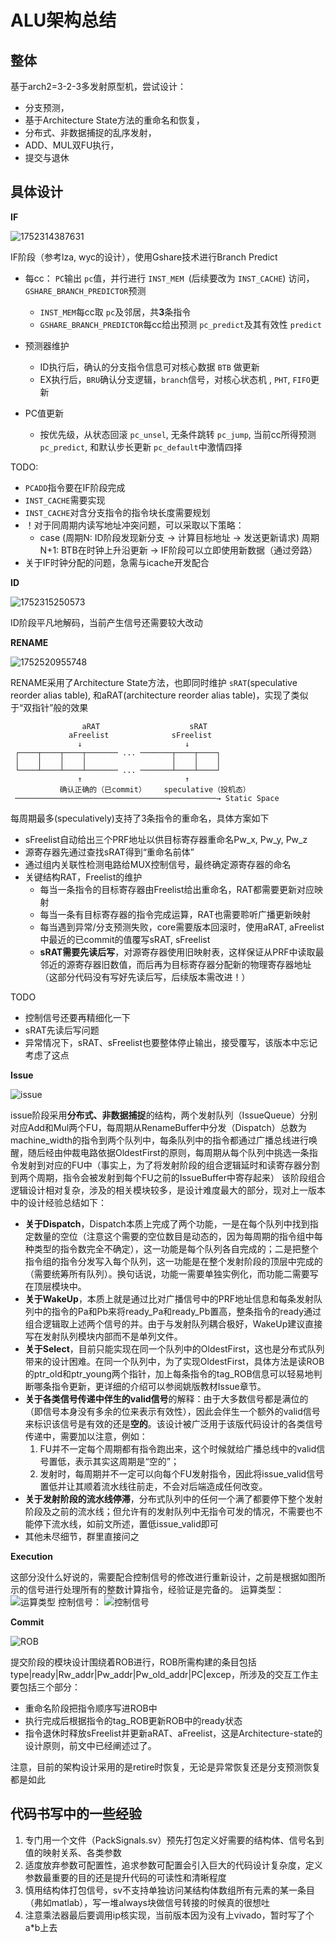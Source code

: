 # ALU架构总结

## **整体**

基于arch2=3-2-3多发射原型机，尝试设计：

- 分支预测，
- 基于Architecture State方法的重命名和恢复，
- 分布式、非数据捕捉的乱序发射，
- ADD、MUL双FU执行，
- 提交与退休

## 具体设计

**IF**

![1752314387631](image/summary=arch5_ALU/1752314387631.png)

IF阶段（参考lza, wyc的设计），使用Gshare技术进行Branch Predict

- 每cc： `PC`输出 `pc`值，并行进行 `INST_MEM `(后续要改为 `INST_CACHE`) 访问，`GSHARE_BRANCH_PREDICTOR`预测

  - `INST_MEM`每cc取 `pc`及邻居，共**3**条指令
  - `GSHARE_BRANCH_PREDICTOR`每cc给出预测 `pc_predict`及其有效性 `predict`
- 预测器维护

  - ID执行后，确认的分支指令信息可对核心数据 `BTB` 做更新
  - EX执行后，`BRU`确认分支逻辑，`branch`信号，对核心状态机 , `PHT`, `FIFO`更新
- PC值更新

  - 按优先级，从状态回滚 `pc_unsel`, 无条件跳转 `pc_jump`, 当前cc所得预测 `pc_predict`, 和默认步长更新 `pc_default`中激情四择

TODO:

- `PCADD`指令要在IF阶段完成
- `INST_CACHE`需要实现
- `INST_CACHE`对含分支指令的指令块长度需要规划
- ！对于同周期内读写地址冲突问题，可以采取以下策略：
  - case (周期N:   ID阶段发现新分支 → 计算目标地址 → 发送更新请求)
    周期N+1: BTB在时钟上升沿更新 → IF阶段可以立即使用新数据（通过旁路）
- 关于IF时钟分配的问题，急需与icache开发配合 

**ID**

![1752315250573](image/summary=arch5_ALU/1752315250573.png)

ID阶段平凡地解码，当前产生信号还需要较大改动

**RENAME**

![1752520955748](image/summary=arch5_ALU/1752520955748.png)

RENAME采用了Architecture State方法，也即同时维护 `sRAT`(speculative reorder alias table), 和aRAT(architecture reorder alias table)，实现了类似于“双指针”般的效果

```plaintext
                aRAT                    sRAT
             aFreelist              sFreelist
               ↓                       ↓
 ┌────┬────┬────┬─────── ... ───────┬────┬────┐
 │    │    │    │                   │    │    │
 └────┴────┴────┴─────── ... ───────┴────┴────┘
               ↑                       ↑
           确认正确的（已commit）    speculative（投机态）
 ─────────────────────────────────────────────→ Static Space
```

每周期最多(speculatively)支持了3条指令的重命名，具体方案如下

- sFreelist自动给出三个PRF地址以供目标寄存器重命名Pw_x, Pw_y, Pw_z
- 源寄存器先通过查找sRAT得到“重命名前体”
- 通过组内关联性检测电路给MUX控制信号，最终确定源寄存器的命名
- 关键结构RAT，Freelist的维护
  - 每当一条指令的目标寄存器由Freelist给出重命名，RAT都需要更新对应映射
  - 每当一条有目标寄存器的指令完成运算，RAT也需要聆听广播更新映射
  - 每当遇到异常/分支预测失败，core需要版本回滚时，使用aRAT, aFreelist中最近的已commit的值覆写sRAT, sFreelist
  - **sRAT需要先读后写**，对源寄存器使用旧映射表，这样保证从PRF中读取最邻近的源寄存器旧数值，而后再为目标寄存器分配新的物理寄存器地址（这部分代码没有写好先读后写，后续版本需改进！）

TODO

- 控制信号还要再精细化一下
- sRAT先读后写问题
- 异常情况下，sRAT、sFreelist也要整体停止输出，接受覆写，该版本中忘记考虑了这点

**Issue**

![issue](image/summary=arch5_ALU/issue阶段绘图.png)

issue阶段采用**分布式、非数据捕捉**的结构，两个发射队列（IssueQueue）分别对应Add和Mul两个FU，每周期从RenameBuffer中分发（Dispatch）总数为machine_width的指令到两个队列中，每条队列中的指令都通过广播总线进行唤醒，随后经由仲裁电路依据OldestFirst的原则，每周期从每个队列中挑选一条指令发射到对应的FU中（事实上，为了将发射阶段的组合逻辑延时和读寄存器分割到两个周期，指令会被发射到每个FU之前的IssueBuffer中寄存起来）
该阶段组合逻辑设计相对复杂，涉及的相关模块较多，是设计难度最大的部分，现对上一版本中的设计经验总结如下：

* **关于Dispatch**，Dispatch本质上完成了两个功能，一是在每个队列中找到指定数量的空位（注意这个需要的空位数目是动态的，因为每周期的指令组中每种类型的指令数完全不确定），这一功能是每个队列各自完成的；二是把整个指令组的指令分发写入每个队列，这一功能是在整个发射阶段的顶层中完成的（需要统筹所有队列）。换句话说，功能一需要单独实例化，而功能二需要写在顶层模块中。
* **关于WakeUp**，本质上就是通过比对广播信号中的PRF地址信息和每条发射队列中的指令的Pa和Pb来将ready_Pa和ready_Pb置高，整条指令的ready通过组合逻辑取上述两个信号的并。由于与发射队列耦合极好，WakeUp建议直接写在发射队列模块内部而不是单列文件。
* **关于Select**，目前只能实现在同一个队列中的OldestFirst，这也是分布式队列带来的设计困难。在同一个队列中，为了实现OldestFirst，具体方法是读ROB的ptr_old和ptr_young两个指针，加上每条指令的tag_ROB信息可以轻易地判断哪条指令更新，更详细的介绍可以参阅姚版教材Issue章节。
* **关于各类信号传递中伴生的valid信号**的解释：由于大多数信号都是满位的（即信号本身没有多余的位来表示有效性），因此会伴生一个额外的valid信号来标识该信号是有效的还是**空的**。该设计被广泛用于该版代码设计的各类信号传递中，需要加以注意，例如：
  1. FU并不一定每个周期都有指令跑出来，这个时候就给广播总线中的valid信号置低，表示其实这周期是“空的”；
  2. 发射时，每周期并不一定可以向每个FU发射指令，因此将issue_valid信号置低并让其顺着流水线往前走，不会对后端造成任何改变。
* **关于发射阶段的流水线停滞**，分布式队列中的任何一个满了都要停下整个发射阶段及之前的流水线；但允许有的发射队列中无指令可发的情况，不需要也不能停下流水线，如前文所述，置低issue_valid即可
* 其他未尽细节，群里直接问之

**Execution**

这部分没什么好说的，需要配合控制信号的修改进行重新设计，之前是根据如图所示的信号进行处理所有的整数计算指令，经验证是完备的。
运算类型：
![运算类型](image/summary=arch5_ALU/运算类型.png)
控制信号：
![控制信号](image/summary=arch5_ALU/控制信号.png)

**Commit**

![ROB](image/summary=arch5_ALU/ROB模块绘图.png)

提交阶段的模块设计围绕着ROB进行，ROB所需构建的条目包括type|ready|Rw_addr|Pw_addr|Pw_old_addr|PC|excep，所涉及的交互工作主要包括三个部分：

* 重命名阶段把指令顺序写进ROB中
* 执行完成后根据指令的tag_ROB更新ROB中的ready状态
* 指令退休时释放sFreelist并更新aRAT、aFreelist，这是Architecture-state的设计原则，前文中已经阐述过了。

注意，目前的架构设计采用的是retire时恢复，无论是异常恢复还是分支预测恢复都是如此

## 代码书写中的一些经验

1. 专门用一个文件（PackSignals.sv）预先打包定义好需要的结构体、信号名到值的映射关系、各类参数
2. 适度放弃参数可配置性，追求参数可配置会引入巨大的代码设计复杂度，定义参数最重要的目的还是提升代码的可读性和清晰程度
3. 慎用结构体打包信号，sv不支持单独访问某结构体数组所有元素的某一条目（弗如matlab），写一堆always块做信号转接的时候真的很想吐
4. 注意乘法器最后要调用ip核实现，当前版本因为没有上vivado，暂时写了个a*b上去
